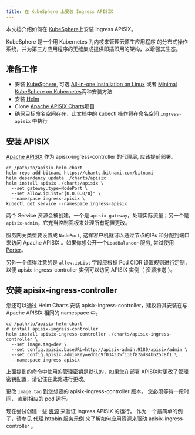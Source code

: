```yaml
---
title: 在 KubeSphere 上安装 Ingress APISIX 
---
```


<!--
#
# Licensed to the Apache Software Foundation (ASF) under one or more
# contributor license agreements.  See the NOTICE file distributed with
# this work for additional information regarding copyright ownership.
# The ASF licenses this file to You under the Apache License, Version 2.0
# (the "License"); you may not use this file except in compliance with
# the License.  You may obtain a copy of the License at
#
#     http://www.apache.org/licenses/LICENSE-2.0
#
# Unless required by applicable law or agreed to in writing, software
# distributed under the License is distributed on an "AS IS" BASIS,
# WITHOUT WARRANTIES OR CONDITIONS OF ANY KIND, either express or implied.
# See the License for the specific language governing permissions and
# limitations under the License.
#
-->

本文档介绍如何在 [KubeSphere](https://kubesphere.io/)上安装 Ingress APISIX。

KubeSphere 是一个用 Kubernetes 为内核来管理云原生应用程序 的分布式操作系统，并为第三方应用程序的无缝集成提供即插即用的架构，以增强其生态。

## 准备工作

* 安装 [KubeSphere](https://kubesphere.io/docs/quick-start/), 可选 [All-in-one Installation on Linux](https://kubesphere.io/docs/quick-start/all-in-one-on-linux/) 或者 [Minimal KubeSphere on Kubernetes](https://kubesphere.io/docs/quick-start/minimal-kubesphere-on-k8s/)两种安装方法
* 安装 [Helm](https://helm.sh/)
* Clone [Apache APISIX Charts](https://github.com/apache/apisix-helm-chart)项目
* 确保目标命名空间存在，此文档中的 kubectl 操作将在命名空间 `ingress-apisix` 中执行

## 安装 APISIX

[Apache APISIX](http://apisix.apache.org/) 作为 apisix-ingress-controller 的代理层, 应该提前部署。

```shell
cd /path/to/apisix-helm-chart
helm repo add bitnami https://charts.bitnami.com/bitnami
helm dependency update ./charts/apisix
helm install apisix ./charts/apisix \
  --set gateway.type=NodePort \
  --set allow.ipList="{0.0.0.0/0}" \
  --namespace ingress-apisix \
kubectl get service --namespace ingress-apisix
```

两个 Service 资源会被创建，一个是 `apisix-gateway`，处理实际流量；另一个是`apisix-admin`，它充当控制面板来处理所有配置更改。

服务网关类型要设置成 `NodePort`, 这样客户机就可以通过节点的IPs 和分配到端口来访问 Apache APISIX 。如果你想公开一个`LoadBalancer` 服务, 尝试使用 [Porter](https://github.com/kubesphere/porter)。

另外一个值得注意的是 `allow.ipList` 字段应根据 Pod CIDR 设置规则进行定制， 以便 apisix-ingress-controller 实例可以访问 APISIX 实例（ 资源推送 ）。

## 安装 apisix-ingress-controller

您还可以通过 Helm Charts 安装 apisix-ingress-controller，建议将其安装在与 Apache APISIX 相同的 namespace 中。

```shell
cd /path/to/apisix-helm-chart
# install apisix-ingress-controller
helm install apisix-ingress-controller ./charts/apisix-ingress-controller \
  --set image.tag=dev \
  --set config.apisix.baseURL=http://apisix-admin:9180/apisix/admin \
  --set config.apisix.adminKey=edd1c9f034335f136f87ad84b625c8f1 \
  --namespace ingress-apisix
```

上面提到的命令中使用的管理密钥是默认的，如果您在部署 APISIX时更改了管理密钥配置，请记住在此处进行更改。

更改 `image.tag` 到您想要的 apisix-ingress-controller 版本。 您必须等待一段时间， 直到相应的 pod 运行。

现在尝试创建一些 [资源](../CRD-specification.md) 来验证 Ingress APISIX 的运行。 作为一个最简单的例子，请参见 [代理 httpbin 服务示例](../practices/proxy-the-httpbin-service.md) 来了解如何应用资源来驱动 apisix-ingress-controller 。
